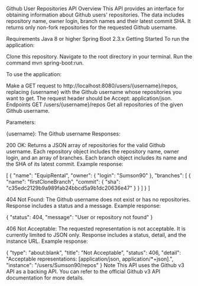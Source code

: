 Github User Repositories API
Overview
This API provides an interface for obtaining information about Github users' repositories. The data includes repository name, owner login, branch names and their latest commit SHA. It returns only non-fork repositories for the requested Github username.

Requirements
Java 8 or higher
Spring Boot 2.3.x
Getting Started
To run the application:

Clone this repository.
Navigate to the root directory in your terminal.
Run the command mvn spring-boot:run.

To use the application:

Make a GET request to http://localhost:8080/users/{username}/repos, replacing {username} with the Github username whose repositories you want to get. The request header should be Accept: application/json.
Endpoints
GET /users/{username}/repos
Get all repositories of the given Github username.

Parameters:

{username}: The Github username
Responses:

200 OK: Returns a JSON array of repositories for the valid Github username. Each repository object includes the repository name, owner login, and an array of branches. Each branch object includes its name and the SHA of its latest commit.
Example response:

[
    {
        "name": "EquipRental",
        "owner": {
            "login": "Sumson90"
        },
        "branches": [
            {
                "name": "firstCloneBranch",
                "commit": {
                    "sha": "c35edc2129b9a989fab24bbcd5a9b1dc20636e47"
                }
            }
        ]
    }
]

404 Not Found: The Github username does not exist or has no repositories. Response includes a status and a message.
Example response:

{
"status": 404,
"message": "User or repository not found"
}

406 Not Acceptable: The requested representation is not acceptable. It is currently limited to JSON only. Response includes a status, detail, and the instance URL.
Example response:


{
"type": "about:blank",
"title": "Not Acceptable",
"status": 406,
"detail": "Acceptable representations: [application/json, application/*+json].",
"instance": "/users/Sumson90/repos"
}
Note
This API uses the Github v3 API as a backing API. You can refer to the official Github v3 API documentation for more details.